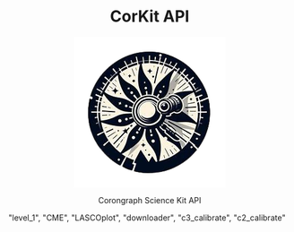 <div align="center">
  <h1>CorKit API</h1>
  <p>
    <img src="source/logo.png" align="center" alt="Logo" />
  </p>
  <p>
    Corongraph Science Kit API
  </p>
</div>

"level_1", "CME", "LASCOplot", "downloader", "c3_calibrate", "c2_calibrate"

